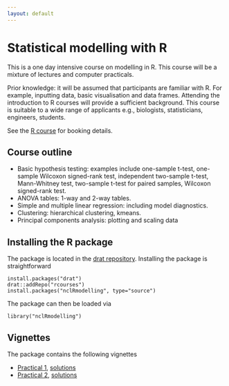 ```yaml
---
layout: default
---
```

# Statistical modelling with R

This is a one day intensive course on modelling in R. This course will be a
mixture of lectures and computer practicals.

Prior knowledge: it will be assumed that participants are familiar with R. For
example, inputting data, basic visualisation and data frames. Attending the
introduction to R courses will provide a sufficient background. This course is
suitable to a wide range of applicants e.g., biologists, statisticians,
engineers, students.

See the [R course](http://www.ncl.ac.uk/maths/rcourse/) for booking details. 

## Course outline

 * Basic hypothesis testing: examples include one-sample t-test, one-sample
   Wilcoxon signed-rank test, independent two-sample t-test, Mann-Whitney test,
   two-sample t-test for paired samples, Wilcoxon signed-rank test.
 * ANOVA tables: 1-way and 2-way tables.
 * Simple and multiple linear regression: including model diagnostics.
 * Clustering: hierarchical clustering, kmeans.
 * Principal components analysis: plotting and scaling data

## Installing the R package

The package is located in the
[drat repository](https://github.com/rcourses/drat). Installing the package is
straightforward

    install.packages("drat")
    drat::addRepo("rcourses")
    install.packages("nclRmodelling", type="source")

The package can then be loaded via

    library("nclRmodelling")

## Vignettes

The package contains the following vignettes

 * [Practical 1](practical1.pdf), [solutions](solutions1.pdf)
 * [Practical 2](practical2.pdf), [solutions](solutions2.pdf)

